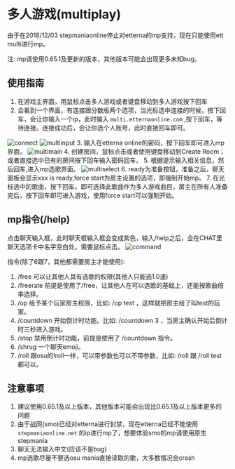 # 多人游戏(multiplay)

由于在2018/12/03 stepmaniaonline停止对etterna的mp支持，现在只能使用ett multi进行mp。

注: mp请使用0.65.1及更新的版本，其他版本可能会出现更多未知bug。

## 使用指南

1. 在游戏主界面，用鼠标点击多人游戏或者键盘移动到多人游戏按下回车
2. 会看到一个界面，有连接跟分数版两个选项，当光标选中连接的时候，按下回车，会让你输入一个ip，此时输入 `multi.etternaonline.com` ,按下回车，等待连接。连接成功后，会让你选个人账号，此时直接回车即可。
<img :src="$withBase('/zhs/connect.png')" alt="connect">
<img :src="$withBase('/zhs/multiinput.png')" alt="multiinput">
3. 输入在etterna online的密码，按下回车即可进入mp界面。
<img :src="$withBase('/zhs/multimain.png')" alt="multimain">
4. 创建房间，鼠标点击或者使用键盘移动到Create Room；或者直接选中已有的房间按下回车输入密码回车。
5. 根据提示输入相关信息，然后回车,进入mp选歌界面。
<img :src="$withBase('/zhs/multiselect.png')" alt="multiselect">
6. ready为准备按钮，准备之后，聊天面板会显示xxx is ready,force start为房主设置的选项，即强制开始mp。
7. 在光标选中的歌曲，按下回车，即可选择此歌曲作为多人游戏曲目，房主在所有人准备完后，按下回车即可进入游戏，使用force start可以强制开始。

## mp指令(/help)

点击聊天输入框，此时聊天框输入框会变成紫色，输入/help之后，会在CHAT里聊天选项卡中名字空白处，需要鼠标点击。
<img :src="$withBase('/zhs/command.png')" alt="command">

指令(除了6跟7，其他都需要房主才能使用):
1. /free 可以让其他人具有选歌的权限(其他人只能选1.0速)
2. /freerate 前提是使用了/free，让其他人在可以选歌的基础上，还能按歌曲倍率选择。
3. /op 给予某个玩家房主权限，比如: /op test ，这样就把房主给了叫test的玩家。
4. /countdown 开始倒计时功能。比如: /countdown 3 ，当房主确认开始后倒计时三秒进入游戏。
5. /stop 禁用倒计时功能，前提是使用了 /countdown 指令。
6. /shrug 一个聊天emoji。
7. /roll 跟osu的!roll一样，可以带参数也可以不带参数，比如: /roll 跟 /roll test都可以。

## 注意事项

1. 建议使用0.65.1及以上版本，其他版本可能会出现比0.65.1及以上版本更多的问题
2. 由于战网(smo)已经对etterna进行封禁，现在etterna已经不能使用`stepmaniaonline.net` 的ip进行mp了，想要体验smo的mp请使用原生stepmania
3. 聊天无法输入中文(应该不是bug)
4. mp选歌尽量不要选osu mania直接读取的歌，大多数情况会crash